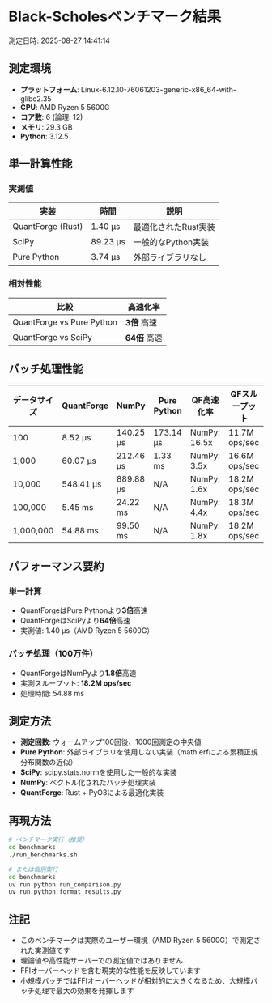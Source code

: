 # Black-Scholesベンチマーク結果

測定日時: 2025-08-27 14:41:14

## 測定環境

- **プラットフォーム**: Linux-6.12.10-76061203-generic-x86_64-with-glibc2.35
- **CPU**: AMD Ryzen 5 5600G
- **コア数**: 6 (論理: 12)
- **メモリ**: 29.3 GB
- **Python**: 3.12.5

## 単一計算性能

### 実測値
| 実装 | 時間 | 説明 |
|------|------|------|
| QuantForge (Rust) | 1.40 μs | 最適化されたRust実装 |
| SciPy | 89.23 μs | 一般的なPython実装 |
| Pure Python | 3.74 μs | 外部ライブラリなし |

### 相対性能
| 比較 | 高速化率 |
|------|----------|
| QuantForge vs Pure Python | **3倍** 高速 |
| QuantForge vs SciPy | **64倍** 高速 |

## バッチ処理性能

| データサイズ | QuantForge | NumPy | Pure Python | QF高速化率 | QFスループット |
|-------------|------------|-------|-------------|-----------|----------------|
| 100 | 8.52 μs | 140.25 μs | 173.14 μs | NumPy: 16.5x | 11.7M ops/sec |
| 1,000 | 60.07 μs | 212.46 μs | 1.33 ms | NumPy: 3.5x | 16.6M ops/sec |
| 10,000 | 548.41 μs | 889.88 μs | N/A | NumPy: 1.6x | 18.2M ops/sec |
| 100,000 | 5.45 ms | 24.22 ms | N/A | NumPy: 4.4x | 18.3M ops/sec |
| 1,000,000 | 54.88 ms | 99.50 ms | N/A | NumPy: 1.8x | 18.2M ops/sec |

## パフォーマンス要約

### 単一計算
- QuantForgeはPure Pythonより**3倍**高速
- QuantForgeはSciPyより**64倍**高速
- 実測値: 1.40 μs（AMD Ryzen 5 5600G）

### バッチ処理（100万件）
- QuantForgeはNumPyより**1.8倍**高速
- 実測スループット: **18.2M ops/sec**
- 処理時間: 54.88 ms

## 測定方法

- **測定回数**: ウォームアップ100回後、1000回測定の中央値
- **Pure Python**: 外部ライブラリを使用しない実装（math.erfによる累積正規分布関数の近似）
- **SciPy**: scipy.stats.normを使用した一般的な実装
- **NumPy**: ベクトル化されたバッチ処理実装
- **QuantForge**: Rust + PyO3による最適化実装

## 再現方法

```bash
# ベンチマーク実行（推奨）
cd benchmarks
./run_benchmarks.sh

# または個別実行
cd benchmarks
uv run python run_comparison.py
uv run python format_results.py
```

## 注記

- このベンチマークは実際のユーザー環境（AMD Ryzen 5 5600G）で測定された実測値です
- 理論値や高性能サーバーでの測定値ではありません
- FFIオーバーヘッドを含む現実的な性能を反映しています
- 小規模バッチではFFIオーバーヘッドが相対的に大きくなるため、大規模バッチ処理で最大の効果を発揮します